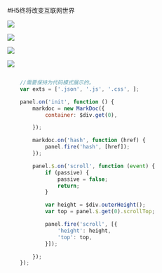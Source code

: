 
#H5终将改变互联网世界


![](upload/paste/2018-04-03/171321-8F9C.png)

![](upload/paste/2018-04-03/171505-6ADC.png)

![](upload/paste/2018-04-03/171953-6FC6.png)

![](upload/paste/2018-04-03/172003-161B.png)

```js

    //需要保持为代码模式展示的。 
    var exts = ['.json', '.js', '.css', ];

    panel.on('init', function () {
        markdoc = new MarkDoc({
            container: $div.get(0),

        });

        markdoc.on('hash', function (href) {
            panel.fire('hash', [href]);
        });

        panel.$.on('scroll', function (event) {
            if (passive) {
                passive = false;
                return;
            }

            var height = $div.outerHeight();
            var top = panel.$.get(0).scrollTop;

            panel.fire('scroll', [{
                'height': height,
                'top': top,
            }]);

        });
    });
    
```



